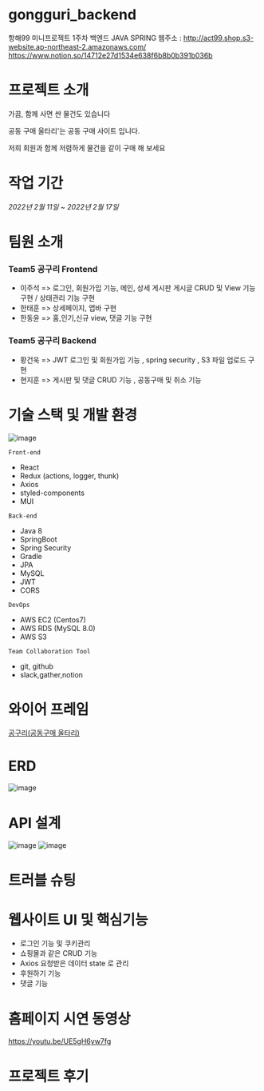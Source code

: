 # gongguri_backend
항해99 미니프로젝트 1주차 백엔드 JAVA SPRING
웹주소 : http://act99.shop.s3-website.ap-northeast-2.amazonaws.com/
https://www.notion.so/14712e27d1534e638f6b8b0b391b036b


# 프로젝트 소개

가끔, 함께 사면 싼 물건도 있습니다 

공동 구매 울타리'는 공동 구매 사이트 입니다.

저희 회원과 함께 저렴하게 물건을 같이 구매 해 보세요

# **작업 기간**

 *2022년 2월 11일 ~ 2022년 2월 17일*

# 팀원 소개

### **Team5 공구리 Frontend**

- 이주석 => 로그인, 회원가입 기능, 메인, 상세 게시판 게시글 CRUD 및 View 기능 구현 / 상태관리 기능 구현
- 한태훈 => 상세페이지, 앱바 구현
- 한동윤 => 홈,인기,신규 view, 댓글 기능 구현

### **Team5 공구리 Backend**

- 황건욱 => JWT 로그인 및 회원가입 기능 , spring security  , S3 파일 업로드 구현
- 현지훈 => 게시판 및 댓글 CRUD 기능 , 공동구매 및 취소 기능

# 기술 스택 및 개발 환경

![image](https://user-images.githubusercontent.com/97426920/154443232-0f185a9d-7b78-4863-af54-5e9ee95ab06e.png)

`Front-end`

- React
- Redux (actions, logger, thunk)
- Axios
- styled-components
- MUI

`Back-end`

- Java 8
- SpringBoot
- Spring Security
- Gradle
- JPA
- MySQL
- JWT
- CORS

`DevOps`

- AWS EC2 (Centos7)
- AWS RDS (MySQL 8.0)
- AWS S3

`Team Collaboration Tool`

- git, github
- slack,gather,notion

# 와이어 프레임

[공구리(공동구매 울타리)](https://www.figma.com/file/It8yXEX296ZCkSju8SV7el/%EA%B3%B5%EA%B5%AC%EB%A6%AC(%EA%B3%B5%EB%8F%99%EA%B5%AC%EB%A7%A4-%EC%9A%B8%ED%83%80%EB%A6%AC)?node-id=0%3A1)

# ERD

![image](https://user-images.githubusercontent.com/97426920/154442659-f35e694b-4077-49a0-9d62-4cf849a45e5e.png)

# API 설계

![image](https://user-images.githubusercontent.com/97426920/154443062-ee529125-1f1a-467b-9fd8-3d95cfc1460f.png)
![image](https://user-images.githubusercontent.com/97426920/154443124-f72f6637-2f7f-45ef-b975-9d58633ea1e4.png)


# 트러블 슈팅

# 웹사이트 UI 및 핵심기능

- 로그인 기능 및 쿠키관리
- 쇼핑몰과 같은 CRUD 기능
- Axios 요청받은 데이터 state 로 관리
- 후원하기 기능
- 댓글 기능

# 홈페이지 시연 동영상
https://youtu.be/UE5gH6yw7fg

# 프로젝트 후기
